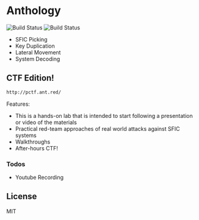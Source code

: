 # Anthology 



![Build Status](https://img.shields.io/badge/SFIC-Under%20Development-orange)
![Build Status](https://img.shields.io/badge/ANGR-Under%20Development-grey)
  - SFIC Picking
  - Key Duplication
  - Lateral Movement
  - System Decoding


## CTF Edition!
```sh
http://pctf.ant.red/
```
Features:
  - This is a hands-on lab that is intended to start following a presentation or video of the materials
  - Practical red-team approaches of real world attacks against SFIC systems
  - Walkthroughs 
  - After-hours CTF!
  

### Todos

 - Youtube Recording

License
----

MIT


